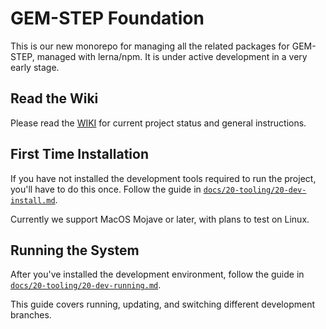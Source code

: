 # GEM-STEP Foundation

This is our new monorepo for managing all the related packages for GEM-STEP, managed with lerna/npm. It is under active development in a very early stage.

## Read the Wiki

Please read the [WIKI](https://gitlab.com/stepsys/gem-step/gsgo/-/wikis/Home) for current project status and general instructions.

## First Time Installation

If you have not installed the development tools required to run the project, you'll have to do this once. Follow the guide in [`docs/20-tooling/20-dev-install.md`](docs/20-tooling/20-dev-install.md). 

Currently we support MacOS Mojave or later, with plans to test on Linux.

## Running the System

After you've installed the development environment, follow the guide in [`docs/20-tooling/20-dev-running.md`](docs/20-tooling/20-dev-running.md).

This guide covers running, updating, and switching different development branches.






